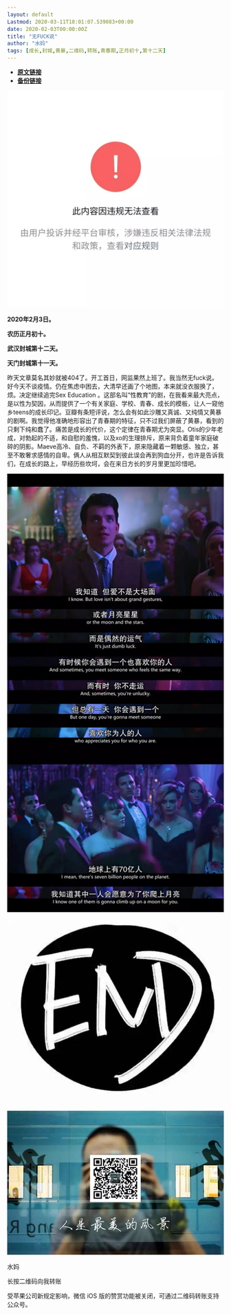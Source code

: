 ```yaml
---
layout: default
Lastmod: 2020-03-11T18:01:07.539083+00:00
date: 2020-02-03T00:00:00Z
title: "无FUCK说"
author: "水妈"
tags: [成长,封城,黄暴,二维码,转账,青春期,正月初十,第十二天]
---
```


* [**原文链接**](https://mp.weixin.qq.com/s/8Bmq5B1oIZFrSPsrjWa2jg)
* [**备份链接**](http://archive.ph/mstzB)


![](/images/post/85f279ecde9eee1a6077dbd5e6680183.jpg)  

**2020年2月3日。**

**农历正月初十。**

**武汉封城第十二天。**

**天门封城第十一天。**

  

昨天文章莫名其妙就被404了。开工首日，网监果然上班了。我当然无fuck说。好今天不谈疫情。仍在焦虑中困去，大清早还画了个地图，本来就没衣服换了，烦。决定继续追完Sex Education 。这部名叫“性教育”的剧，在我看来最大亮点，是以性为契因，从而提供了一个有关家庭、学校、青春、成长的模板，让人一窥他乡teens的成长印记。豆瓣有条短评说，怎么会有如此沙雕又真诚、又纯情又黄暴的剧啊。我觉得他准确地形容出了青春期的特征，只不过我们屏蔽了黄暴，看到的只剩下纯和蠢了。痛苦是成长的代价，这个定律在青春期尤为突显。Otis的少年老成，对勃起的不适，和自慰的羞愧，以及xo的生理排斥，原来背负着童年家庭破碎的阴影。Maeve高冷、自负、不羁的外表下，原来隐藏着一颗敏感、独立，甚至不敢奢求感情的自卑。俩人从相互默契到彼此误会再到狗血分开，也许是告诉我们，在成长的路上，早经历些坎坷，会在来日方长的岁月里更加珍惜吧。

  

  

![](/images/post/d3699e48facad1bf7921a576acfab884.jpg)

  

  

![](/images/post/9daf4590a421c18bd45a6af2f037ad73.jpg)

  

![](/images/post/3c010066f574bffaa86f402a6dbd0d77.jpg)

水妈

长按二维码向我转账

受苹果公司新规定影响，微信 iOS 版的赞赏功能被关闭，可通过二维码转账支持公众号。

